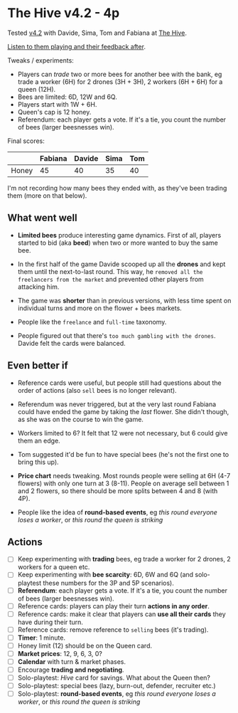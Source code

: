 # The Hive v4.2 - 4p

Tested [v4.2](../versions/v4.2) with Davide, Sima, Tom and Fabiana at [The Hive](http://www.thehivewellbeing.com/).

[Listen to them playing and their feedback after](https://soundcloud.com/bpt20170602/davide-sima-tom-and-fabiana-v42-the-hive?in=beesness/sets/playtesting).

Tweaks / experiments:

* Players can *trade* two or more bees for another bee with the bank, eg trade a worker (6H) for 2 drones (3H + 3H), 2 workers (6H + 6H) for a queen (12H).
* Bees are limited: 6D, 12W and 6Q.
* Players start with 1W + 6H.
* Queen's cap is 12 honey.
* Referendum: each player gets a vote. If it's a tie, you count the number of bees (larger beesnesses win).

Final scores:

| | Fabiana | Davide | Sima | Tom | 
|--|--|--|--|--|
| Honey | 45 | 40 | 35 | 40 |

I'm not recording how many bees they ended with, as they've been trading them (more on that below).

## What went well

* **Limited bees** produce interesting game dynamics. First of all, players started to bid (aka **beed**) when two or more wanted to buy the same bee. 

* In the first half of the game Davide scooped up all the **drones** and kept them until the next-to-last round. This way, he `removed all the freelancers from the market` and prevented other players from attacking him.

* The game was **shorter** than in previous versions, with less time spent on individual turns and more on the flower + bees markets.

* People like the `freelance` and `full-time` taxonomy.

* People figured out that there's `too much gambling with the drones`. Davide felt the cards were balanced.

## Even better if

* Reference cards were useful, but people still had questions about the order of actions (also `sell` bees is no longer relevant).

* Referendum was never triggered, but at the very last round Fabiana could have ended the game by taking the *last* flower. She didn't though, as she was on the course to win the game. 

* Workers limited to 6? It felt that 12 were not necessary, but 6 could give them an edge.

* Tom suggested it'd be fun to have special bees (he's not the first one to bring this up).

* **Price chart** needs tweaking. Most rounds people were selling at 6H (4-7 flowers) with only one turn at 3 (8-11). People on average sell between 1 and 2  flowers, so there should be more splits between 4 and 8 (with 4P).

* People like the idea of **round-based events**, eg *this round everyone loses a worker*, or *this round the queen is striking*

## Actions

- [ ] Keep experimenting with **trading** bees, eg trade a worker for 2 drones, 2 workers for a queen etc.
- [ ] Keep experimenting with **bee scarcity**: 6D, 6W and 6Q (and solo-playtest these numbers for the 3P and 5P scenarios).
- [ ] **Referendum**: each player gets a vote. If it's a tie, you count the number of bees (larger beesnesses win).
- [ ] Reference cards: players can play their turn **actions in any order**.
- [ ] Reference cards: make it clear that players can **use all their cards** they have during their turn.
- [ ] Reference cards: remove reference to `selling` bees (it's trading). 
- [ ] **Timer**: 1 minute.
- [ ] Honey limit (12) should be on the Queen card.
- [ ] **Market prices**: 12, 9, 6, 3, 0?
- [ ] **Calendar** with turn & market phases.
- [ ] Encourage **trading and negotiating**.
- [ ] Solo-playtest: *Hive* card for savings. What about the Queen then?
- [ ] Solo-playtest: special bees (lazy, burn-out, defender, recruiter etc.)
- [ ] Solo-playtest: **round-based events**, eg *this round everyone loses a worker*, or *this round the queen is striking*